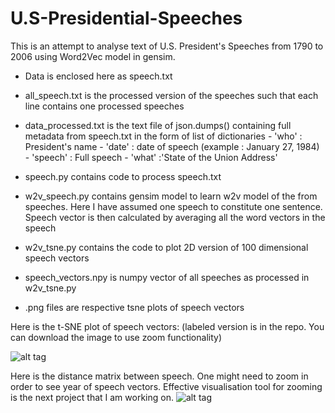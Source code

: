 U.S-Presidential-Speeches
=========================


This is an attempt to analyse text of U.S. President's Speeches from 1790 to 2006 using Word2Vec model in gensim. 

- Data is enclosed here as speech.txt
- all_speech.txt is the processed version of the speeches such that each line contains one processed speeches
- data_processed.txt is the text file of json.dumps() containing full metadata from speech.txt in the form of list of dictionaries
      - 'who' : President's name
      - 'date' : date of speech (example : January 27, 1984)
      - 'speech' : Full speech
      - 'what' :'State of the Union Address'

- speech.py contains code to process speech.txt
- w2v_speech.py contains gensim model to learn w2v model of the from speeches. Here I have assumed one speech to constitute one sentence.
Speech vector is then calculated by averaging all the word vectors in the speech
- w2v_tsne.py contains the code to plot 2D version of 100 dimensional speech vectors
- speech_vectors.npy is numpy vector of all speeches as processed in w2v_tsne.py
- .png files are respective tsne plots of speech vectors


Here is the t-SNE plot of speech vectors: (labeled version is in the repo. You can download the image to use zoom functionality)

![alt tag](https://github.com/prateekpg2455/U.S-Presidential-Speeches/blob/master/plot_without_labels.png)

Here is the distance matrix between speech. One might need to zoom in order to see year of speech vectors. Effective visualisation tool for zooming is the next project that I am working on. 
![alt tag](https://github.com/prateekpg2455/U.S-Presidential-Speeches/blob/master/Speech_distances.png)
